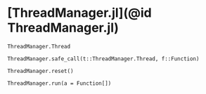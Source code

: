 # [ThreadManager.jl](@id ThreadManager.jl)

```@docs
ThreadManager.Thread
```

```@docs
ThreadManager.safe_call(t::ThreadManager.Thread, f::Function)
```

```@docs
ThreadManager.reset()
```

```@docs
ThreadManager.run(a = Function[])
```
